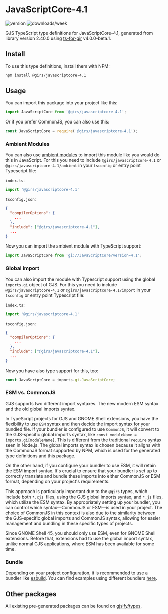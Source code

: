 
# JavaScriptCore-4.1

![version](https://img.shields.io/npm/v/@girs/javascriptcore-4.1)
![downloads/week](https://img.shields.io/npm/dw/@girs/javascriptcore-4.1)


GJS TypeScript type definitions for JavaScriptCore-4.1, generated from library version 2.40.0 using [ts-for-gir](https://github.com/gjsify/ts-for-gir) v4.0.0-beta.1.


## Install

To use this type definitions, install them with NPM:
```bash
npm install @girs/javascriptcore-4.1
```

## Usage

You can import this package into your project like this:
```ts
import JavaScriptCore from '@girs/javascriptcore-4.1';
```

Or if you prefer CommonJS, you can also use this:
```ts
const JavaScriptCore = require('@girs/javascriptcore-4.1');
```

### Ambient Modules

You can also use [ambient modules](https://github.com/gjsify/ts-for-gir/tree/main/packages/cli#ambient-modules) to import this module like you would do this in JavaScript.
For this you need to include `@girs/javascriptcore-4.1` or `@girs/javascriptcore-4.1/ambient` in your `tsconfig` or entry point Typescript file:

`index.ts`:
```ts
import '@girs/javascriptcore-4.1'
```

`tsconfig.json`:
```json
{
  "compilerOptions": {
    ...
  },
  "include": ["@girs/javascriptcore-4.1"],
  ...
}
```

Now you can import the ambient module with TypeScript support: 

```ts
import JavaScriptCore from 'gi://JavaScriptCore?version=4.1';
```

### Global import

You can also import the module with Typescript support using the global `imports.gi` object of GJS.
For this you need to include `@girs/javascriptcore-4.1` or `@girs/javascriptcore-4.1/import` in your `tsconfig` or entry point Typescript file:

`index.ts`:
```ts
import '@girs/javascriptcore-4.1'
```

`tsconfig.json`:
```json
{
  "compilerOptions": {
    ...
  },
  "include": ["@girs/javascriptcore-4.1"],
  ...
}
```

Now you have also type support for this, too:

```ts
const JavaScriptCore = imports.gi.JavaScriptCore;
```


### ESM vs. CommonJS

GJS supports two different import syntaxes. The new modern ESM syntax and the old global imports syntax.

In TypeScript projects for GJS and GNOME Shell extensions, you have the flexibility to use `ESM` syntax and then decide the import syntax for your bundled file. If your bundler is configured to use `CommonJS`, it will convert to the GJS-specific global imports syntax, like `const moduleName = imports.gi[moduleName]`. This is different from the traditional `require` syntax seen in Node.js. The global imports syntax is chosen because it aligns with the CommonJS format supported by NPM, which is used for the generated type definitions and this package.

On the other hand, if you configure your bundler to use ESM, it will retain the ESM import syntax. It's crucial to ensure that your bundler is set up to correctly translate and bundle these imports into either CommonJS or ESM format, depending on your project's requirements.

This approach is particularly important due to the `@girs` types, which include both `*.cjs `files, using the GJS global imports syntax, and `*.js` files, which utilize the ESM syntax. By appropriately setting up your bundler, you can control which syntax—CommonJS or ESM—is used in your project. The choice of CommonJS in this context is also due to the similarity between the GJS-specific global imports and CommonJS syntax, allowing for easier management and bundling in these specific types of projects.

Since GNOME Shell 45, you should only use ESM, even for GNOME Shell extensions. Before that, extensions had to use the global import syntax, unlike normal GJS applications, where ESM has been available for some time.

### Bundle

Depending on your project configuration, it is recommended to use a bundler like [esbuild](https://esbuild.github.io/). You can find examples using different bundlers [here](https://github.com/gjsify/ts-for-gir/tree/main/examples).

## Other packages

All existing pre-generated packages can be found on [gjsify/types](https://github.com/gjsify/types).

